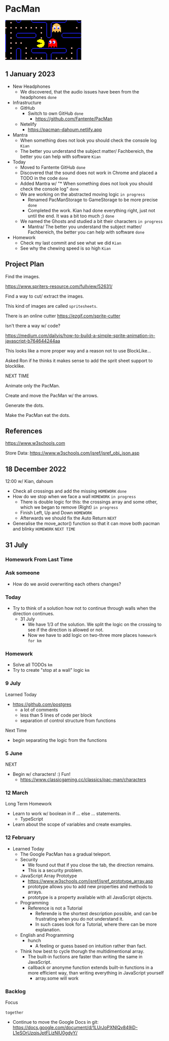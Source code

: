 # PacMan

![](logo.png)

## 1 January 2023

* New Headphones
  * We discovered, that the audio issues have been from the headphones `done`
* Infrastructure
  * GitHub
    * Switch to own GitHub `done`
      * https://github.com/Fantente/PacMan
  * Netelify
    * https://pacman-dahoum.netlify.app
* Mantra
  * When something does not look you should check the console log `Kian`
  * The better you understand the subject matter/ Fachbereich, the better you can help with software `Kian`
* Today
  * Moved to Fantente GitHub `done`
  * Discovered that the sound does not work in Chrome and placed a TODO in the code `done`
  * Added Mantra w/ "* When something does not look you should check the console log" `done`
  * We are working on the abstracted moving logic `in progress`
    * Renamed PacManStorage to GameStorage to be more precise `done`
    * Completed the work. Kian had done everything right, just not until the end. It was a bit too much ;) `done`
  * We named the Ghosts and studied a bit their characters `in progress`
    * Mantra/ The better you understand the subject matter/ Fachbereich, the better you can help with software `done`
 * Homework
   * Check my last commit and see what we did `Kian`
   * See why the chewing speed is so high `Kian`

## Project Plan

Find the images.

https://www.spriters-resource.com/fullview/52631/

Find a way to cut/ extract the images.

This kind of images are called `spritesheets`.

There is an online cutter https://ezgif.com/sprite-cutter

Isn't there a way w/ code?

https://medium.com/dailyjs/how-to-build-a-simple-sprite-animation-in-javascript-b764644244aa

This looks like a more proper way and a reason not to use BlockLike...

Asked Ron if he thinks it makes sense to add the sprit sheet support to blocklike.

NEXT TIME

Animate only the PacMan.

Create and move the PacMan w/ the arrows.

Generate the dots.

Make the PacMan eat the dots.

## References

https://www.w3schools.com


Store Data:
https://www.w3schools.com/jsref/jsref_obj_json.asp

## 18 December 2022

12:00 w/ Kian, dahoum

* Check all crossings and add the missing `HOMEWORK` `done`
* How do we stop when we face a wall `HOMEWORK` `in progress`
  * There is double logic for this: the crossings array and some other, which we began to remove (Right) `in progress`
  * Finish Left, Up and Down `HOMEWORK`
  * Afterwards we should fix the Auto Return `NEXT`
* Generalise the move_actor() function so that it can move both pacman and blinky `HOMEWORK` `NEXT TIME`

## 31 July

### Homework From Last Time



### Ask someone

* How do we avoid overwriting each others changes?

### Today

* Try to think of a solution how not to continue through walls when the direction continues.
  * 31 July
    * We have 1/3 of the solution. We split the logic on the crossing to see if the direction is allowed or not.
    * Now we have to add logic on two-three more places `homework for km`

### Homework

* Solve all TODOs `km`
* Try to create "stop at a wall" logic `km`

### 9 July

Learned Today

* https://github.com/postgres
  * a lot of comments
  * less than 5 lines of code per block
  * separation of control structure from functions

Next Time

* begin separating the logic from the functions

### 5 June

NEXT

* Begin w/ characters! :) Fun!
  * https://www.classicgaming.cc/classics/pac-man/characters


### 12 March

Long Term Homework

* Learn to work w/ boolean in if ... else ... statements.
  * TypeScript
* Learn about the scope of variables and create examples.
### 12 February

* Learned Today
  * The Google PacMan has a gradual teleport.
  * Security
    * We found out that if you close the tab, the direction remains.
    * This is a security problem.
  * JavaScript Array Prototype
    * https://www.w3schools.com/jsref/jsref_prototype_array.asp
    * prototype allows you to add new properties and methods to arrays.
    * prototype is a property available with all JavaScript objects.
  * Programming
    * Reference is not a Tutorial
      * Referende is the shortest description possible, and can be frustrating when you do not understand it.
      * In such cases look for a Tutorial, where there can be more explanation.
  * English and Programming
    * hunch
      * A feeling or guess based on intuition rather than fact.
  * Think how best to cycle thorugh the multidimentional array.
    * The built-in fuctions are faster than writing the same in JavaScript.
    * callback or anonyme function extends built-in functions in a more efficient way, than writing everything in JavaScript yourself
      * array.some will work

### Backlog

Focus

`together`

* Continue to move the Google Docs in git: https://docs.google.com/document/d/1LUrJoPXNlQv849iD-L1eSOrUzqjsJptFLizNlU0gdyY/